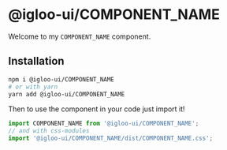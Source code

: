 # @igloo-ui/COMPONENT_NAME

Welcome to my `COMPONENT_NAME` component.

## Installation

```sh
npm i @igloo-ui/COMPONENT_NAME
# or with yarn
yarn add @igloo-ui/COMPONENT_NAME
```

Then to use the component in your code just import it!

```js
import COMPONENT_NAME from '@igloo-ui/COMPONENT_NAME';
// and with css-modules
import '@igloo-ui/COMPONENT_NAME/dist/COMPONENT_NAME.css';
```
